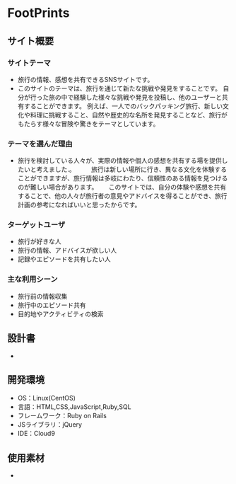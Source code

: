 # FootPrints

## サイト概要

### サイトテーマ
- 旅行の情報、感想を共有できるSNSサイトです。
- このサイトのテーマは、旅行を通じて新たな挑戦や発見をすることです。
  自分が行った旅の中で経験した様々な挑戦や発見を投稿し、他のユーザーと共有することができます。
  例えば、一人でのバックパッキング旅行、新しい文化や料理に挑戦すること、自然や歴史的な名所を発見することなど、旅行がもたらす様々な冒険や驚きをテーマとしています。

### テーマを選んだ理由

- 旅行を検討している人々が、実際の情報や個人の感想を共有する場を提供したいと考えました.。  　
　旅行は新しい場所に行き、異なる文化を体験することができますが、旅行情報は多岐にわたり、信頼性のある情報を見つけるのが難しい場合があります。　
　このサイトでは、自分の体験や感想を共有することで、他の人々が旅行者の意見やアドバイスを得ることができ、旅行計画の参考になればいいと思ったからです。

### ターゲットユーザ

- 旅行が好きな人
- 旅行の情報、アドバイスが欲しい人
- 記録やエピソードを共有したい人

### 主な利用シーン

- 旅行前の情報収集
- 旅行中のエピソード共有
- 目的地やアクティビティの検索

## 設計書

-

## 開発環境
- OS：Linux(CentOS)
- 言語：HTML,CSS,JavaScript,Ruby,SQL
- フレームワーク：Ruby on Rails
- JSライブラリ：jQuery
- IDE：Cloud9

## 使用素材
-

<!--外部サービスの画像素材・音声素材を使用した場合は、必ずサービス名とURLを明記してください。-->
<!--- 使用しない場合は、使用素材の項目をREADMEから削除してください。-->
